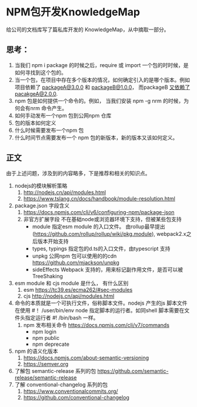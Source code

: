 # NPM包开发KnowledgeMap

给公司的文档库写了篇私库开发的 KnowledgeMap，从中摘取一部分。

## 思考：
1. 当我们 npm i package 的时候之后，require 或 import 一个包的时时候，是如何寻找到这个包的。
2. 当一个包，在项目中存在多个版本的情况，如何确定引入的是哪个版本。例如项目依赖了 packageA@3.0.0 和 packageB@1.0.0， 而packageB 又依赖了pacakgeA@2.0.0.
3. npm 包是如何提供一个命令的。例如， 当我们安装 npm -g nrm 的时候，为何会有nrm 命令产生。
4. 如何手动发布一个npm 包到公网npm 仓库
5. 包的版本如何定义
6. 什么时候需要发布一个npm 包
7. 什么时间节点需要发布一个 npm 包的新版本，新的版本又该如何定义。


## 正文
由于上述问题，涉及到的内容略多，下是推荐和相关的知识点。

1. nodejs的模块解析策略 
    1. http://nodejs.cn/api/modules.html
    2. https://www.tslang.cn/docs/handbook/module-resolution.html
2. package.json 字段含义
    1. https://docs.npmjs.com/cli/v6/configuring-npm/package-json
    2. 非官方扩展字段 不在基础node或浏览器环境下支持，但被某些包支持
        - module  指定esm module 的入口文件。 由rollup最早提出(https://github.com/rollup/rollup/wiki/pkg.module), webpack2.x之后版本开始支持
        - types, typings  指定包的d.ts的入口文件，由typescript 支持
        - unpkg  公网npm 包可以使用的的cdn  https://github.com/mjackson/unpkg
        - sideEffects Webpack 支持的，用来标记副作用文件，是否可以被TreeShaking
3. esm module 和 cjs module 是什么， 有什么区别
    1. esm https://tc39.es/ecma262/#sec-modules
    2. cjs http://nodejs.cn/api/modules.html
4. 命令的本质就是一个可执行文件，俗称脚本文件。nodejs 产生的js 脚本文件 在使用 #！ /user/bin/env node 指定脚本的运行者。如同shell 脚本需要在文件头指定运行者 #! /bin/bash 一样。
    1. npm 发布相关命令   https://docs.npmjs.com/cli/v7/commands
        - npm login 
        - npm public
        - npm deprecate
5. npm 的语义化版本
    1. https://docs.npmjs.com/about-semantic-versioning
    2. https://semver.org
3. 了解包 semantic-release  系列的包 https://github.com/semantic-release/semantic-release
4. 了解 conventional-changelog 系列的包 
    1. https://www.conventionalcommits.org/
    2. https://github.com/conventional-changelog

